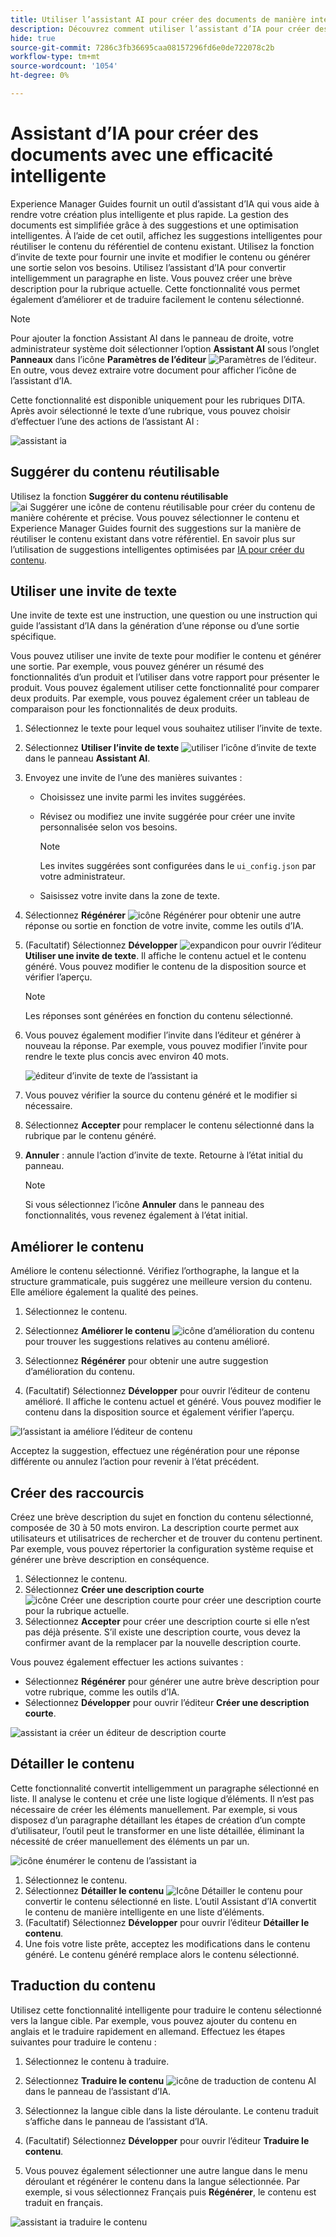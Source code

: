 ```yaml
---
title: Utiliser l’assistant AI pour créer des documents de manière intelligente « »
description: Découvrez comment utiliser l’assistant d’IA pour créer des documents avec une efficacité intelligente dans l’éditeur web.
hide: true
source-git-commit: 7286c3fb36695caa08157296fd6e0de722078c2b
workflow-type: tm+mt
source-wordcount: '1054'
ht-degree: 0%

---
```


# Assistant d’IA pour créer des documents avec une efficacité intelligente

Experience Manager Guides fournit un outil d’assistant d’IA qui vous aide à rendre votre création plus intelligente et plus rapide. La gestion des documents est simplifiée grâce à des suggestions et une optimisation intelligentes. À l’aide de cet outil, affichez les suggestions intelligentes pour réutiliser le contenu du référentiel de contenu existant. Utilisez la fonction d’invite de texte pour fournir une invite et modifier le contenu ou générer une sortie selon vos besoins. Utilisez l’assistant d’IA pour convertir intelligemment un paragraphe en liste. Vous pouvez créer une brève description pour la rubrique actuelle. Cette fonctionnalité vous permet également d’améliorer et de traduire facilement le contenu sélectionné.


>[!NOTE]
>
> Pour ajouter la fonction Assistant AI dans le panneau de droite, votre administrateur système doit sélectionner l’option **Assistant AI** sous l’onglet **Panneaux** dans l’icône **Paramètres de l’éditeur** ![Paramètres de l’éditeur](./images/editor_settings_icon.svg).
> En outre, vous devez extraire votre document pour afficher l’icône de l’assistant d’IA.

Cette fonctionnalité est disponible uniquement pour les rubriques DITA. Après avoir sélectionné le texte d’une rubrique, vous pouvez choisir d’effectuer l’une des actions de l’assistant AI :

![assistant ia](./images/ai-assistant-panel.png)



## Suggérer du contenu réutilisable


Utilisez la fonction **Suggérer du contenu réutilisable** ![ai Suggérer une icône ](./images/ai-suggest-reusable-content-icon.svg) de contenu réutilisable pour créer du contenu de manière cohérente et précise. Vous pouvez sélectionner le contenu et Experience Manager Guides fournit des suggestions sur la manière de réutiliser le contenu existant dans votre référentiel.
En savoir plus sur l’utilisation de suggestions intelligentes optimisées par [IA pour créer du contenu](authoring-ai-based-smart-suggestions.md).





## Utiliser une invite de texte


Une invite de texte est une instruction, une question ou une instruction qui guide l’assistant d’IA dans la génération d’une réponse ou d’une sortie spécifique.

Vous pouvez utiliser une invite de texte pour modifier le contenu et générer une sortie.  Par exemple, vous pouvez générer un résumé des fonctionnalités d’un produit et l’utiliser dans votre rapport pour présenter le produit. Vous pouvez également utiliser cette fonctionnalité pour comparer deux produits. Par exemple, vous pouvez également créer un tableau de comparaison pour les fonctionnalités de deux produits.


1. Sélectionnez le texte pour lequel vous souhaitez utiliser l’invite de texte.
1. Sélectionnez **Utiliser l’invite de texte** ![utiliser l’icône d’invite de texte](./images/ai-use-text-prompt.svg)dans le panneau **Assistant AI**.
1. Envoyez une invite de l’une des manières suivantes :

   - Choisissez une invite parmi les invites suggérées.
   - Révisez ou modifiez une invite suggérée pour créer une invite personnalisée selon vos besoins.

     >[!NOTE]
     >
     > Les invites suggérées sont configurées dans le `ui_config.json` par votre administrateur.

   - Saisissez votre invite dans la zone de texte.


1. Sélectionnez **Régénérer** ![icône Régénérer](./images/refresh-icon.svg) pour obtenir une autre réponse ou sortie en fonction de votre invite, comme les outils d’IA.

1. (Facultatif) Sélectionnez **Développer** ![expandicon](./images/expand-icon.svg) pour ouvrir l’éditeur **Utiliser une invite de texte**. Il affiche le contenu actuel et le contenu généré. Vous pouvez modifier le contenu de la disposition source et vérifier l’aperçu.


   >[!NOTE]
   >
   > Les réponses sont générées en fonction du contenu sélectionné.



1. Vous pouvez également modifier l’invite dans l’éditeur et générer à nouveau la réponse. Par exemple, vous pouvez modifier l’invite pour rendre le texte plus concis avec environ 40 mots.

   ![éditeur d’invite de texte de l’assistant ia](./images/ai-assisstant-text-prompt.png)

1. Vous pouvez vérifier la source du contenu généré et le modifier si nécessaire.

1. Sélectionnez **Accepter** pour remplacer le contenu sélectionné dans la rubrique par le contenu généré.
1. **Annuler** : annule l’action d’invite de texte. Retourne à l’état initial du panneau.

   >[!NOTE]
   >
   > Si vous sélectionnez l’icône **Annuler** dans le panneau des fonctionnalités, vous revenez également à l’état initial.

## Améliorer le contenu


Améliore le contenu sélectionné. Vérifiez l’orthographe, la langue et la structure grammaticale, puis suggérez une meilleure version du contenu. Elle améliore également la qualité des peines.

1. Sélectionnez le contenu.
1. Sélectionnez **Améliorer le contenu** ![icône d’amélioration du contenu](./images/ai-improve-icon.svg) pour trouver les suggestions relatives au contenu amélioré.
1. Sélectionnez **Régénérer** pour obtenir une autre suggestion d’amélioration du contenu.

1. (Facultatif) Sélectionnez **Développer** pour ouvrir l’éditeur de contenu amélioré. Il affiche le contenu actuel et généré. Vous pouvez modifier le contenu dans la disposition source et également vérifier l’aperçu.



![l’assistant ia améliore l’éditeur de contenu](./images/ai-assisstant-improve-content.png)

Acceptez la suggestion, effectuez une régénération pour une réponse différente ou annulez l’action pour revenir à l’état précédent.





## Créer des raccourcis

Créez une brève description du sujet en fonction du contenu sélectionné, composée de 30 à 50 mots environ. La description courte permet aux utilisateurs et utilisatrices de rechercher et de trouver du contenu pertinent.
Par exemple, vous pouvez répertorier la configuration système requise et générer une brève description en conséquence.



1. Sélectionnez le contenu.
1. Sélectionnez **Créer une description courte** ![icône Créer une description courte](./images/ai-create-shortdesc-icon.svg) pour créer une description courte pour la rubrique actuelle.
1. Sélectionnez **Accepter** pour créer une description courte si elle n’est pas déjà présente. S’il existe une description courte, vous devez la confirmer avant de la remplacer par la nouvelle description courte.

Vous pouvez également effectuer les actions suivantes :

- Sélectionnez **Régénérer** pour générer une autre brève description pour votre rubrique, comme les outils d’IA.
- Sélectionnez **Développer** pour ouvrir l’éditeur **Créer une description courte**.

![assistant ia créer un éditeur de description courte](./images/ai-assistant-create-short-desc.png)




## Détailler le contenu

Cette fonctionnalité convertit intelligemment un paragraphe sélectionné en liste.  Il analyse le contenu et crée une liste logique d’éléments. Il n’est pas nécessaire de créer les éléments manuellement. Par exemple, si vous disposez d’un paragraphe détaillant les étapes de création d’un compte d’utilisateur, l’outil peut le transformer en une liste détaillée, éliminant la nécessité de créer manuellement des éléments un par un.

![icône énumérer le contenu de l’assistant ia](./images/ai-assisstant-itemise-content.png)



1. Sélectionnez le contenu.
1. Sélectionnez **Détailler le contenu** ![Icône Détailler le contenu](./images/ai-itemize-icon.svg) pour convertir le contenu sélectionné en liste.
L’outil Assistant d’IA convertit le contenu de manière intelligente en une liste d’éléments.
1. (Facultatif) Sélectionnez **Développer** pour ouvrir l’éditeur **Détailler le contenu**.
1. Une fois votre liste prête, acceptez les modifications dans le contenu généré. Le contenu généré remplace alors le contenu sélectionné.



## Traduction du contenu

Utilisez cette fonctionnalité intelligente pour traduire le contenu sélectionné vers la langue cible. Par exemple, vous pouvez ajouter du contenu en anglais et le traduire rapidement en allemand.
Effectuez les étapes suivantes pour traduire le contenu :

1. Sélectionnez le contenu à traduire.
1. Sélectionnez **Traduire le contenu** ![icône de traduction de contenu AI](./images/ai-translate-content-icon.svg) dans le panneau de l’assistant d’IA.
1. Sélectionnez la langue cible dans la liste déroulante. Le contenu traduit s’affiche dans le panneau de l’assistant d’IA.

1. (Facultatif) Sélectionnez **Développer** pour ouvrir l’éditeur **Traduire le contenu**.
1. Vous pouvez également sélectionner une autre langue dans le menu déroulant et régénérer le contenu dans la langue sélectionnée. Par exemple, si vous sélectionnez Français puis **Régénérer**, le contenu est traduit en français.

![assistant ia traduire le contenu](./images/ai-assisstant-translate-content.png)

